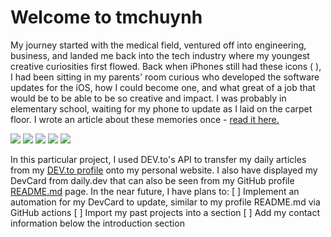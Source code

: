 # Welcome to tmchuynh

My journey started with the medical field, ventured off into engineering, business, and landed me back into the tech industry where my youngest creative curiosities first flowed. Back when iPhones still had these icons ( ), I had been sitting in my parents' room curious who developed the software updates for the iOS, how I could become one, and what great of a job that would be to be able to be so creative and impact. I was probably in elementary school, waiting for my phone to update as I laid on the carpet floor. I wrote an article about these memories once - [read it here.](https://www.bridge-to-connect.org/blog-articles/discovering-my-field)

<a href="https://www.linkedin.com/in/tinamchuynh/"><img src="https://img.shields.io/badge/-LinkedIn-blue?style=flat&logo=linkedin"/></a>
<a href="https://dev.to/tmchuynh"><img src="https://img.shields.io/badge/-DEV.to-blue?style=flat&logo=dev.to"/></a>
<a href="https://twitter.com/tinamchuynh"><img src="https://img.shields.io/badge/-Twitter-white?style=flat&logo=twitter"/></a>
<a href="mailto:tinamchuynh@gmail.com"><img src="https://img.shields.io/badge/-Gmail-white?style=flat&logo=gmail"/></a>
<a href="paypal.me/tmchuynh"><img src="https://img.shields.io/badge/-Donate-white?style=flat&logo=paypal"/></a>

In this particular project, I used DEV.to's API to transfer my daily articles from my <a href="https://dev.to/tmchuynh">DEV.to profile</a> onto my personal website. I also have displayed my DevCard from daily.dev that can also be seen from my GitHub profile <a href="https://github.com/tmchuynh">README.md</a> page. In the near future, I have plans to:
[ ] Implement an automation for my DevCard to update, similar to my profile README.md via GitHub actions
[ ] Import my past projects into a section
[ ] Add my contact information below the introduction section

